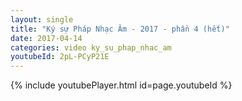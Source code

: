 ```yaml
---
layout: single
title: "Ký sự Pháp Nhạc Âm - 2017 - phần 4 (hết)"
date: 2017-04-14
categories: video ky_su_phap_nhac_am
youtubeId: 2pL-PCyP21E
---
```


{% include youtubePlayer.html id=page.youtubeId %}